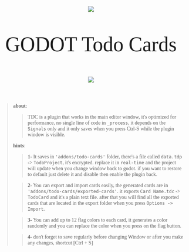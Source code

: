 <div align = "center" style="font-family:Cairo; font-size:4em;">

![](https://user-images.githubusercontent.com/53877170/148646778-d4e9ea12-cc39-4224-aa23-918ab6e30ba8.png) 
  
GODOT Todo Cards

![](https://user-images.githubusercontent.com/53877170/148845073-e20c53f6-8124-4d6f-8e78-e4affb9fad5e.PNG)

</div>

<div style="font-family:Cairo; font-size:1em;">

> **about**:
>> TDC is a plugin that works in the main editor window, it's optimized for performance, no single line of code in `_process`, it depends on the `Signals` only and it only saves when you press Ctrl-S while the plugin window is visible.
>
> **hints**:
> > **1**- It saves in `'addons/todo-cards'` folder, there's a file called `data.tdp` -> `TodoProject`, it's encrypted. replace it in `real-time` and the project will update when you change window back to godot. if you want to restore to default just delete it and disable then enable the plugin back.
> 
> > **2**- You can export and import cards easily, the generated cards are in `'addons/todo-cards/exported-cards'`. it exports `Card Name.tdc` -> `TodoCard` and it's a plain text file. after that you will find all the exported cards that are located in the export folder when you press `Options -> Import`.
> 
> > **3**- You can add up to 12 flag colors to each card, it generates a color randomly and you can replace the color when you press on the flag button.
> 
> > **4**- don't forget to save regularly before changing Window or after you make any changes, shortcut [Ctrl + S]

</div>


